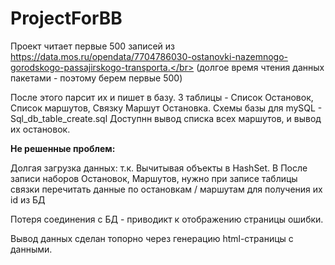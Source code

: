 # ProjectForBB

Проект читает первые 500 записей из </br>
https://data.mos.ru/opendata/7704786030-ostanovki-nazemnogo-gorodskogo-passajirskogo-transporta.</br>
(долгое время чтения данных пакетами - поэтому берем первые 500)

<p>
После этого парсит их и пишет в базу.
3 таблицы - Список Остановок, Список маршутов, Связку Маршут Остановка.
Схемы базы для mySQL - Sql_db_table_create.sql
Доступнн вывод списка всех маршутов, и вывод их остановок.
</p>

<p><b>Не решенные проблем:</b></p>
<p>
Долгая загрузка данных:
т.к. Вычитывая объекты в HashSet. B После записи наборов Остановок, Маршутов,
нужно при записе таблицы связки перечитать данные по остановкам / маршутам для получения их id  из БД

Потеря соединения с БД - приводикт к отображению страницы ошибки.

Вывод данных сделан топорно через генерацию html-страницы с данными.
</p>
